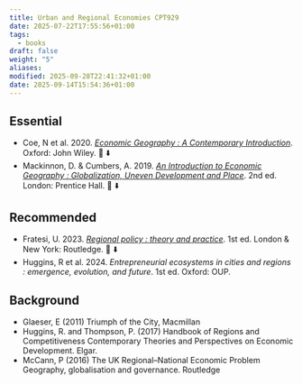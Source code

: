 ```yaml
---
title: Urban and Regional Economies CPT929
date: 2025-07-22T17:55:56+01:00
tags:
  - books
draft: false
weight: "5"
aliases:
modified: 2025-09-28T22:41:32+01:00
date: 2025-09-14T15:54:36+01:00
---
```

## Essential
- Coe, N et al. 2020. *[Economic Geography : A Contemporary Introduction](https://f001.backblazeb2.com/file/jakerMSc/Coe-Kelly-Yeung_Economic-geography_2020.pdf)*. Oxford: John Wiley. 📕 ⬇️
- Mackinnon, D. & Cumbers, A. 2019. *[An Introduction to Economic Geography : Globalization, Uneven Development and Place](https://f001.backblazeb2.com/file/jakerMSc/Mackinnon-Cumbers_Introduction-to-economic-geography_2007.pdf)*. 2nd ed. London: Prentice Hall. 📕 ⬇️
## Recommended
- Fratesi, U. 2023. *[Regional policy : theory and practice](https://f001.backblazeb2.com/file/jakerMSc/Fratesi_Regional-Policy_2023.pdf)*. 1st ed. London & New York: Routledge. 📕 ⬇️ 
- Huggins, R et al. 2024. *Entrepreneurial ecosystems in cities and regions : emergence, evolution, and future*. 1st ed. Oxford: OUP. 
## Background
- Glaeser, E (2011) Triumph of the City, Macmillan
- Huggins, R. and Thompson, P. (2017) Handbook of Regions and Competitiveness Contemporary Theories and Perspectives on Economic Development. Elgar.
- McCann, P (2016) The UK Regional–National Economic Problem Geography, globalisation and governance. Routledge
